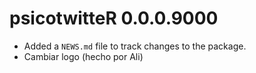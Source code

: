 # psicotwitteR 0.0.0.9000

* Added a `NEWS.md` file to track changes to the package.
* Cambiar logo (hecho por Ali)
